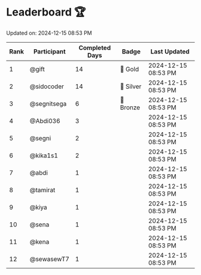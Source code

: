 # Leaderboard 🏆

Updated on: 2024-12-15 08:53 PM

| Rank | Participant       | Completed Days | Badge      | Last Updated         |
|------|-------------------|----------------|------------|----------------------|
| 1    | @gift             | 14             | 🏅 Gold     | 2024-12-15 08:53 PM |
| 2    | @sidocoder        | 14             | 🥈 Silver   | 2024-12-15 08:53 PM |
| 3    | @segnitsega       | 6              | 🥉 Bronze   | 2024-12-15 08:53 PM |
| 4    | @Abdi036          | 3              |            | 2024-12-15 08:53 PM |
| 5    | @segni            | 2              |            | 2024-12-15 08:53 PM |
| 6    | @kika1s1          | 2              |            | 2024-12-15 08:53 PM |
| 7    | @abdi             | 1              |            | 2024-12-15 08:53 PM |
| 8    | @tamirat          | 1              |            | 2024-12-15 08:53 PM |
| 9    | @kiya             | 1              |            | 2024-12-15 08:53 PM |
| 10   | @sena             | 1              |            | 2024-12-15 08:53 PM |
| 11   | @kena             | 1              |            | 2024-12-15 08:53 PM |
| 12   | @sewasewT7        | 1              |            | 2024-12-15 08:53 PM |
